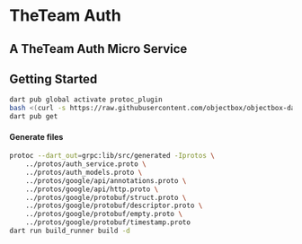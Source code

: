 # TheTeam Auth

## A TheTeam Auth Micro Service

## Getting Started
```bash
dart pub global activate protoc_plugin
bash <(curl -s https://raw.githubusercontent.com/objectbox/objectbox-dart/main/install.sh) --sync
dart pub get
```

#### Generate files
```bash
protoc --dart_out=grpc:lib/src/generated -Iprotos \
    ../protos/auth_service.proto \
    ../protos/auth_models.proto \
    ../protos/google/api/annotations.proto \
    ../protos/google/api/http.proto \
    ../protos/google/protobuf/struct.proto \
    ../protos/google/protobuf/descriptor.proto \
    ../protos/google/protobuf/empty.proto \
    ../protos/google/protobuf/timestamp.proto
dart run build_runner build -d
```